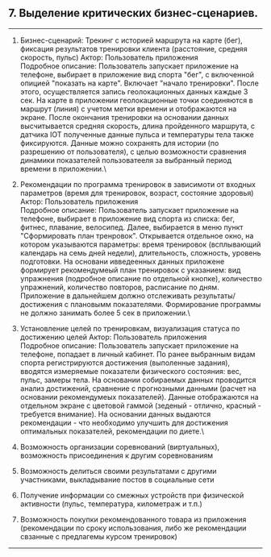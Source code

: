 ## 7. Выделение критических бизнес-сценариев.

---
1.	Бизнес-сценарий: Трекинг с историей маршрута на карте (бег), фиксация результатов тренировки клиента (расстояние, средняя скорость, пульс)
  Актор: Пользователь приложения\
  Подробное описание: Пользователь запускает приложение на телефоне, выбирает в приложение вид спорта "бег", с включенной опицией "показать на карте". Включает "начало тренировки". После этого, осуществляется запись геолокационных данных каждые 3 сек. На карте в приложении геолокационные точки соединяются в маршрут (линия) с учетом метки времени и отображаются на экране. После окончания тренировки на основании данных высчитывается средняя скорость, длина пройденного маршрута, с датчика IOT полученные данные пульса и температуры тела также фиксируются. Данные можно сохранять для истории (по разрешению от пользователя), с целью возможности сравнения динамики показателей пользоватееля за выбранный период времени в приложении.\

2.	Рекомендации по программа тренировок в зависимоти от входных параметров (время для тренировок, возраст, состояние здоровья)
  Актор: Пользователь приложения\
  Подробное описание: Пользователь запускает приложение на телефоне, выбирает в приложение вид спорта из списка: бег, фитнес, плавание, велосипед. Далее, выбирается в меню пункт "Сформировать план тренровок". Открывается отдельное окно, на котором указываются параметры: время тренировок (всплывающий календарь на семь дней недели), длительность, сложность, уровень подготовки. На основани ивведеенных данных приложене формирует рекомендумеый план тренировок с указанием: вид упражнения (подробное описание по отдельной кнопке), количество упражнений, количество повторов, расписание по дням. Приложение в дальнейшем должно отслеживать результаты/достижения с плановымм показателями. Формирование программы не должно занимать более 5 сек в приложении.\

3.	Установление целей по тренировкам, визуализация статуса по достижению целей
  Актор: Пользователь приложения\
  Подробное описание: Пользователь запускает приложение на телефоне, попадает в личный кабинет. По ранее выбранным видам спорта регистрируются достижения (выполенные задания), вводятся измеряемые показатели физического состояния: вес, пульс, замеры тела. На основании собираемых данных проводится анализ достижений, сравнение с прогнозными данными (расчет на основании рекомендумеых показателей). Данные отображаются на отдельном экране с цветовой гаммой (зеденый - отлично, красный - требуется внимание). На основании данных выдаются рекомендации - что необходимо улучшить для достижения оптимальных показателей, рекомендации по диете.\


6.	Возможность организации соревнований (виртуальных), возможность присоединения к другим соревнованиям
7.	Возможность делиться своими результатами с другими участниками, выкладывание постов в социальные сети
8.	Получение информации со смежных устройств при физической активности (пульс, температура, километраж и т.п.)
9.	Возможность покупки рекомендованного товара из приложения (рекомендации по сроку использования, либо же рекомендации свзанные с предлагемы курсом тренировок)

---
